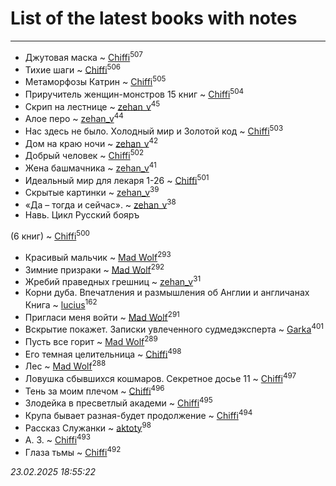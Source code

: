 # List of the latest books with notes
---

* Джутовая маска ~ [Chiffi](users/105/105831994080785626680-google)<sup>507</sup>
* Тихие шаги ~ [Chiffi](users/105/105831994080785626680-google)<sup>506</sup>
* Метаморфозы Катрин ~ [Chiffi](users/105/105831994080785626680-google)<sup>505</sup>
* Приручитель женщин-монстров 15 книг ~ [Chiffi](users/105/105831994080785626680-google)<sup>504</sup>
* Скрип на лестнице ~ [zehan_v](users/174/174598622-vkontakte)<sup>45</sup>
* Алое перо ~ [zehan_v](users/174/174598622-vkontakte)<sup>44</sup>
* Нас здесь не было. Холодный мир и Золотой код ~ [Chiffi](users/105/105831994080785626680-google)<sup>503</sup>
* Дом на краю ночи ~ [zehan_v](users/174/174598622-vkontakte)<sup>42</sup>
* Добрый человек ~ [Chiffi](users/105/105831994080785626680-google)<sup>502</sup>
* Жена башмачника ~ [zehan_v](users/174/174598622-vkontakte)<sup>41</sup>
* Идеальный мир для лекаря 1-26 ~ [Chiffi](users/105/105831994080785626680-google)<sup>501</sup>
* Скрытые картинки ~ [zehan_v](users/174/174598622-vkontakte)<sup>39</sup>
* «Да – тогда и сейчас». ~ [zehan_v](users/174/174598622-vkontakte)<sup>38</sup>
* Навь. Цикл Русский бояръ

 (6 книг) ~ [Chiffi](users/105/105831994080785626680-google)<sup>500</sup>
* Красивый мальчик ~ [Mad Wolf](users/947/94738840-vkontakte)<sup>293</sup>
* Зимние призраки ~ [Mad Wolf](users/947/94738840-vkontakte)<sup>292</sup>
* Жребий праведных грешниц ~ [zehan_v](users/174/174598622-vkontakte)<sup>31</sup>
* Корни дуба. Впечатления и размышления об Англии и англичанах Книга ~ [lucius](users/113/113248293394986559131-google)<sup>162</sup>
* Пригласи меня войти ~ [Mad Wolf](users/947/94738840-vkontakte)<sup>291</sup>
* Вскрытие покажет. Записки увлеченного судмедэксперта ~ [Garka](users/115/115753719718250012620-google)<sup>401</sup>
* Пусть все горит ~ [Mad Wolf](users/947/94738840-vkontakte)<sup>289</sup>
* Его темная целительница ~ [Chiffi](users/105/105831994080785626680-google)<sup>498</sup>
* Лес ~ [Mad Wolf](users/947/94738840-vkontakte)<sup>288</sup>
* Ловушка сбывшихся кошмаров. Секретное досье 11 ~ [Chiffi](users/105/105831994080785626680-google)<sup>497</sup>
* Тень за моим плечом ~ [Chiffi](users/105/105831994080785626680-google)<sup>496</sup>
* Злодейка в пресветлый академи ~ [Chiffi](users/105/105831994080785626680-google)<sup>495</sup>
* Крупа бывает разная-будет продолжение ~ [Chiffi](users/105/105831994080785626680-google)<sup>494</sup>
* Рассказ Служанки ~ [aktoty](users/275/275766107-vkontakte)<sup>98</sup>
* А. З. ~ [Chiffi](users/105/105831994080785626680-google)<sup>493</sup>
* Глаза тьмы ~ [Chiffi](users/105/105831994080785626680-google)<sup>492</sup>


_23.02.2025 18:55:22_
